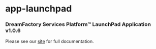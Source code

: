 # app-launchpad

### DreamFactory Services Platform&trade; LaunchPad Application v1.0.6

Please see our [site](http://dreamfactorysoftware.github.io) for full documentation.

